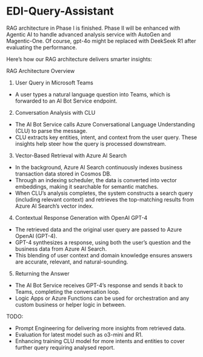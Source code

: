 # EDI-Query-Assistant

RAG architecture in Phase I is finished. Phase II will be enhanced with Agentic AI to handle advanced analysis service with AutoGen and Magentic-One. Of course, gpt-4o might be replaced with DeekSeek R1 after evaluating the performance.
 
Here’s how our RAG architecture delivers smarter insights:
 
RAG Architecture Overview

1. User Query in Microsoft Teams
 - A user types a natural language question into Teams, which is forwarded to an AI Bot Service endpoint.

2. Conversation Analysis with CLU
 - The AI Bot Service calls Azure Conversational Language Understanding (CLU) to parse the message.
 - CLU extracts key entities, intent, and context from the user query. These insights help steer how the query is processed downstream.

3. Vector-Based Retrieval with Azure AI Search
 - In the background, Azure AI Search continuously indexes business transaction data stored in Cosmos DB.
 - Through an indexing scheduler, the data is converted into vector embeddings, making it searchable for semantic matches.
 - When CLU’s analysis completes, the system constructs a search query (including relevant context) and retrieves the top-matching results from Azure AI Search’s vector index.

4. Contextual Response Generation with OpenAI GPT-4
 - The retrieved data and the original user query are passed to Azure OpenAI (GPT-4).
 - GPT-4 synthesizes a response, using both the user’s question and the business data from Azure AI Search.
 - This blending of user context and domain knowledge ensures answers are accurate, relevant, and natural-sounding.

5. Returning the Answer
 - The AI Bot Service receives GPT-4’s response and sends it back to Teams, completing the conversation loop.
 - Logic Apps or Azure Functions can be used for orchestration and any custom business or helper logic in between.

TODO: 
- Prompt Engineering for delivering more insights from retrieved data.
- Evaluation for latest model such as o3-mini and R1.
- Enhancing training CLU model for more intents and entities to cover further query requiring analysed report.